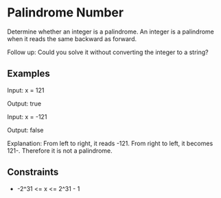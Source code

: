 # Palindrome Number

Determine whether an integer is a palindrome. An integer is a palindrome when it reads the same backward as forward.

Follow up: Could you solve it without converting the integer to a string?

## Examples

Input: x = 121

Output: true

Input: x = -121

Output: false

Explanation: From left to right, it reads -121. From right to left, it becomes 121-. Therefore it is not a palindrome.

## Constraints

- -2^31 <= x <= 2^31 - 1

